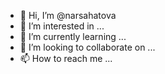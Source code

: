 - 👋 Hi, I’m @narsahatova
- 👀 I’m interested in ...
- 🌱 I’m currently learning ...
- 💞️ I’m looking to collaborate on ...
- 📫 How to reach me ...

<!---
narsahatova/narsahatova is a ✨ special ✨ repository because its `README.md` (this file) appears on your GitHub profile.
You can click the Preview link to take a look at your changes.
--->
